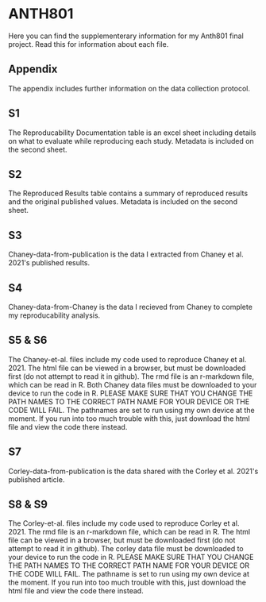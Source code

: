 # ANTH801

Here you can find the supplementerary information for my Anth801 final project. Read this for information about each file.

## Appendix
The appendix includes further information on the data collection protocol.

## S1
The Reproducability Documentation table is an excel sheet including details on what to evaluate while reproducing each study. Metadata is included on the second sheet.

## S2
The Reproduced Results table contains a summary of reproduced results and the original published values. Metadata is included on the second sheet. 

## S3
Chaney-data-from-publication is the data I extracted from Chaney et al. 2021's published results. 

## S4
Chaney-data-from-Chaney is the data I recieved from Chaney to complete my reproducability analysis.

## S5 & S6

The Chaney-et-al. files include my code used to reproduce Chaney et al. 2021. The html file can be viewed in a browser, but must be downloaded first (do not attempt to read it in github). The rmd file is an r-markdown file, which can be read in R.  Both Chaney data files must be downloaded to your device to run the code in R. PLEASE MAKE SURE THAT YOU CHANGE THE PATH NAMES TO THE CORRECT PATH NAME FOR YOUR DEVICE OR THE CODE WILL FAIL. The pathnames are set to run using my own device at the moment. If you run into too much trouble with this, just download the html file and view the code there instead.

## S7

Corley-data-from-publication is the data shared with the Corley et al. 2021's published article.

## S8 & S9

The Corley-et-al. files include my code used to reproduce Corley et al. 2021. The rmd file is an r-markdown file, which can be read in R. The html file can be viewed in a browser, but must be downloaded first (do not attempt to read it in github). The corley data file must be downloaded to your device to run the code in R. PLEASE MAKE SURE THAT YOU CHANGE THE PATH NAMES TO THE CORRECT PATH NAME FOR YOUR DEVICE OR THE CODE WILL FAIL. The pathname is set to run using my own device at the moment. If you run into too much trouble with this, just download the html file and view the code there instead.

